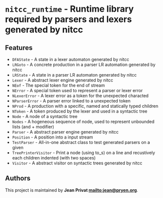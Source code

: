 # `nitcc_runtime` - Runtime library required by parsers and lexers generated by nitcc

## Features

* `DFAState` - A state in a lexer automaton generated by nitcc
* `LRGoto` - A concrete production in a parser LR automation generated by nitcc
* `LRState` - A state in a parser LR automaton generated by nitcc
* `Lexer` - A abstract lexer engine generated by nitcc
* `NEof` - The special token for the end of stream
* `NError` - A special token used to represent a parser or lexer error
* `NLexerError` - A lexer error as a token for the unexpected characted
* `NParserError` - A parser error linked to a unexpected token
* `NProd` - A production with a specific, named and statically typed children
* `NToken` - A token produced by the lexer and used in a syntactic tree
* `Node` - A node of a syntactic tree
* `Nodes` - A hogeneous sequence of node, used to represent unbounded lists (and + modifier)
* `Parser` - A abstract parser engine generated by nitcc
* `Position` - A position into a input stream
* `TestParser` - All-in-one abstract class to test generated parsers on a given
* `TreePrinterVisitor` - Print a node (using to_s) on a line and recustively each children indented (with two spaces)
* `Visitor` - A abstract visitor on syntactic trees generated by nitcc

## Authors

This project is maintained by **Jean Privat <mailto:jean@pryen.org>**.
